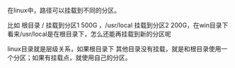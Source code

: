 在linux中，路径可以挂载到不同的分区。

比如 根目录 / 挂载到分区1 500G ，/usr/local 挂载到分区2 200G，在win目录下看来/usr/local是在根目录下，怎么还能再挂载到新的分区呢

linux目录就是层级关系，如果根目录下 其他目录没有挂载，就是和根目录使用一个分区；如果有挂载点，就使用自己的分区。


